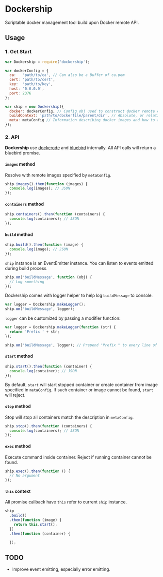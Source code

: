 # Dockership

Scriptable docker management tool build upon Docker remote API.

## Usage

### 1. Get Start

```javascript
var Dockership = require('dockership');

var dockerConfig = {
  ca:   'path/to/ca', // Can also be a Buffer of ca.pem
  cert: 'path/to/cert',
  key:  'path/to/key',
  host: '0.0.0.0',
  port: 2376
};

var ship = new Dockership({
  docker: dockerConfig, // Config obj used to construct docker remote client
  buildContext: 'path/to/dockerfile/parent/dir', // Absolute, or relative to cwd
  meta: metaConfig // Information describing docker images and how to run containers
});
```

### 2. API

**Dockership** use [dockerode](https://github.com/apocas/dockerode) and [bluebird](https://github.com/petkaantonov/bluebird) internally. All API calls will return a bluebird promise.

#### `images` method

Resolve with remote images specified by `metaConfig`.

```javascript
ship.images().then(function (images) {
  console.log(images); // JSON
});
```

#### `containers` method

```javascript
ship.containers().then(function (containers) {
  console.log(containers); // JSON
});
```

#### `build` method

```javascript
ship.build().then(function (image) {
  console.log(image); // JSON
});
```

`ship` instance is an EventEmitter instance. You can listen to events emitted during build process.

```javascript
ship.on('buildMessage', function (obj) {
  // Log something
});
```

Dockership comes with logger helper to help log `buildMessage` to console.

```javascript
var logger = Dockership.makeLogger();
ship.on('buildMessage', logger);
```

`logger` can be customized by passing a modifier function:

```javascript
var logger = Dockership.makeLogger(function (str) {
  return 'Prefix ' + str;
});

ship.on('buildMessage', logger); // Prepend "Prefix " to every line of message
```

#### `start` method

```javascript
ship.start().then(function (container) {
  console.log(container); // JSON
});
```

By default, `start` will start stopped container or create container from image specified in `metaConfig`. If such container or image cannot be found, `start` will reject.

#### `stop` method

Stop will stop all containers match the description in `metaConfig`.

```javascript
ship.stop().then(function (containers) {
  console.log(containers); // JSON
});
```

#### `exec` method

Execute command inside container. Reject if running container cannot be found.

```javascript
ship.exec().then(function () {
  // No argument
});
```

#### `this` context

All promise callback have `this` refer to current `ship` instance.

```javascript
ship
  .build()
  .then(function (image) {
    return this.start();
  })
  .then(function (container) {

  });
```

## TODO

- Improve event emitting, especially error emitting.
